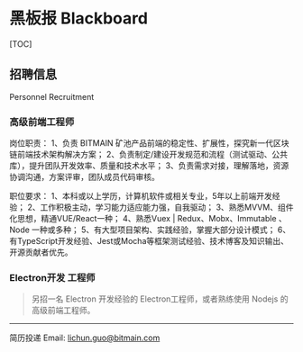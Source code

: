 # 黑板报 Blackboard
 
[TOC]


## 招聘信息
Personnel Recruitment

### 高级前端工程师

岗位职责：
1、负责 BITMAIN 矿池产品前端的稳定性、扩展性，探究新一代区块链前端技术架构解决方案；
2、负责制定/建设开发规范和流程（测试驱动、公共库），提升团队开发效率、质量和技术水平；
3、负责需求对接，理解落地，资源协调沟通，方案评审，团队成员代码审核。

职位要求：
1、本科或以上学历，计算机软件或相关专业，5年以上前端开发经验；
2、工作积极主动，学习能力适应能力强，自我驱动；
3、熟悉MVVM、组件化思想，精通VUE/React一种；
4、熟悉Vuex | Redux、Mobx、Immutable 、Node 一种或多种；
5、有大型项目架构、实践经验，掌握大部分设计模式；
6、有TypeScript开发经验、Jest或Mocha等框架测试经验、技术博客及知识输出、开源贡献者优先。


### Electron开发 工程师

> 另招一名 Electron 开发经验的 Electron工程师，或者熟练使用 Nodejs 的高级前端工程师。



***

简历投递 Email:   lichun.guo@bitmain.com 

